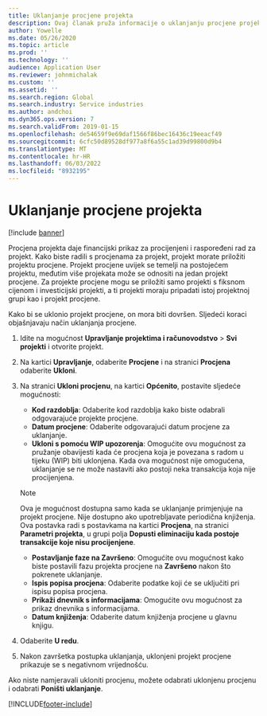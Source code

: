 ```yaml
---
title: Uklanjanje procjene projekta
description: Ovaj članak pruža informacije o uklanjanju procjene projekta nakon što je dovršena.
author: Yowelle
ms.date: 05/26/2020
ms.topic: article
ms.prod: ''
ms.technology: ''
audience: Application User
ms.reviewer: johnmichalak
ms.custom: ''
ms.assetid: ''
ms.search.region: Global
ms.search.industry: Service industries
ms.author: andchoi
ms.dyn365.ops.version: 7
ms.search.validFrom: 2019-01-15
ms.openlocfilehash: de54659f9e69daf1566f86bec16436c19eeacf49
ms.sourcegitcommit: 6cfc50d89528df977a8f6a55c1ad39d99800d9b4
ms.translationtype: MT
ms.contentlocale: hr-HR
ms.lasthandoff: 06/03/2022
ms.locfileid: "8932195"
---
```

# <a name="eliminate-a-project-estimate"></a>Uklanjanje procjene projekta

[!include [banner](../includes/banner.md)]

Procjena projekta daje financijski prikaz za procijenjeni i raspoređeni rad za projekt. Kako biste radili s procjenama za projekt, projekt morate priložiti projektu procjene. Projekt procjene uvijek se temelji na postojećem projektu, međutim više projekata može se odnositi na jedan projekt procjene. Za projekte procjene mogu se priložiti samo projekti s fiksnom cijenom i investicijski projekti, a ti projekti moraju pripadati istoj projektnoj grupi kao i projekt procjene.

Kako bi se uklonio projekt procjene, on mora biti dovršen. Sljedeći koraci objašnjavaju način uklanjanja procjene.

1. Idite na mogućnost **Upravljanje projektima i računovodstvo** > **Svi projekti** i otvorite projekt. 
2. Na kartici **Upravljanje**, odaberite **Procjene** i na stranici **Procjena** odaberite **Ukloni**.
3. Na stranici **Ukloni procjenu**, na kartici **Općenito**, postavite sljedeće mogućnosti:

   - **Kod razdoblja**: Odaberite kod razdoblja kako biste odabrali odgovarajuće projekte procjene. 
   - **Datum procjene**: Odaberite odgovarajući datum procjene za uklanjanje.
   - **Ukloni s pomoću WIP upozorenja**: Omogućite ovu mogućnost za pružanje obavijesti kada će procjena koja je povezana s radom u tijeku (WIP) biti uklonjena. Kada ova mogućnost nije omogućena, uklanjanje se ne može nastaviti ako postoji neka transakcija koja nije procijenjena. 
   > [!NOTE]
   > Ova je mogućnost dostupna samo kada se uklanjanje primjenjuje na projekt procjene. Nije dostupno ako upotrebljavate periodična knjiženja. Ova postavka radi s postavkama na kartici **Procjena**, na stranici **Parametri projekta**, u grupi polja **Dopusti eliminaciju kada postoje transakcije koje nisu procijenjene**.
   - **Postavljanje faze na Završeno**: Omogućite ovu mogućnost kako biste postavili fazu projekta procjene na **Završeno** nakon što pokrenete uklanjanje.
   - **Ispis popisa procjena**: Odaberite podatke koji će se uključiti pri ispisu popisa procjena.
   - **Prikaži dnevnik s informacijama**: Omogućite ovu mogućnost za prikaz dnevnika s informacijama.
   - **Datum knjiženja**: Odaberite datum knjiženja procjene u glavnu knjigu.

4.  Odaberite **U redu**.
5. Nakon završetka postupka uklanjanja, uklonjeni projekt procjene prikazuje se s negativnom vrijednošću. 

Ako niste namjeravali ukloniti procjenu, možete odabrati uklonjenu procjenu i odabrati **Poništi uklanjanje**.   


[!INCLUDE[footer-include](../includes/footer-banner.md)]